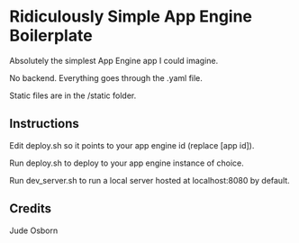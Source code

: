 # Ridiculously Simple App Engine Boilerplate

Absolutely the simplest App Engine app I could imagine. 

No backend. Everything goes through the .yaml file. 

Static files are in the /static folder. 

## Instructions

Edit deploy.sh so it points to your app engine id (replace [app id]).

Run deploy.sh to deploy to your app engine instance of choice.

Run dev_server.sh to run a local server hosted at localhost:8080 by default.

## Credits

Jude Osborn